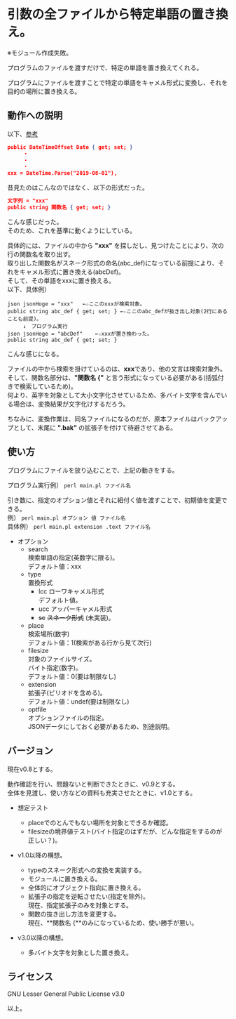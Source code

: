 # 引数の全ファイルから特定単語の置き換え。

※モジュール作成失敗。  

プログラムのファイルを渡すだけで、特定の単語を置き換えてくれる。  

プログラムにファイルを渡すことで特定の単語をキャメル形式に変換し、それを目的の場所に置き換える。


## 動作への説明

以下、[参考](https://docs.microsoft.com/ja-jp/dotnet/standard/serialization/system-text-json-how-to)
```json
public DateTimeOffset Date { get; set; }
　　　・
　　　・
　　　・
xxx = DateTime.Parse("2019-08-01"),
```
昔見たのはこんなのではなく、以下の形式だった。
```json
文字列 = "xxx"
public string 関数名 { get; set; }
```
こんな感じだった。  
そのため、これを基準に動くようにしている。  

具体的には、ファイルの中から **"xxx"** を探しだし、見つけたことにより、次の行の関数名を取り出す。  
取り出した関数名がスネーク形式の命名(abc\_def)になっている前提により、それをキャメル形式に置き換える(abcDef)。  
そして、その単語をxxxに置き換える。  
以下、具体例）
```text
json jsonHoge = "xxx"	←☆ここのxxxが検索対象。
public string abc_def { get; set; }	←☆ここのabc_defが抜き出し対象(2行にあることも前提)。
　　　↓　プログラム実行
json jsonHoge = "abcDef"	←☆xxxが置き換わった。
public string abc_def { get; set; }
```
こんな感じになる。  

ファイルの中から検索を掛けているのは、**xxx**であり、他の文言は検索対象外。  
そして、関数名部分は、**"関数名 {"** と言う形式になっている必要がある(括弧付きで検索しているため)。  
何より、英字を対象として大小文字化させているため、多バイト文字を含んでいる場合は、変換結果が文字化けするだろう。  

ちなみに、変換作業は、同名ファイルになるのだが、原本ファイルはバックアップとして、末尾に **".bak"** の拡張子を付けて待避させてある。  


## 使い方
プログラムにファイルを放り込むことで、上記の動きをする。  

プログラム実行例）
`perl main.pl ファイル名`  

引き数に、指定のオプション値とそれに紐付く値を渡すことで、初期値を変更できる。  
例）
`perl main.pl オプション 値 ファイル名`  
具体例）
`perl main.pl extension .text ファイル名`  

* オプション  
  * search  
    検索単語の指定(英数字に限る)。  
    デフォルト値：xxx  
  * type  
    置換形式  
    * lcc
      ローワキャメル形式  
      デフォルト値。  
    * ucc
      アッパーキャメル形式  
    * ~~sc~~
      ~~スネーク形式~~
      (未実装)。  
  * place  
    検索場所(数字)  
    デフォルト値：1(検索がある行から見て次行)  
  * filesize  
    対象のファイルサイズ。  
    バイト指定(数字)。  
    デフォルト値：0(要は制限なし)  
  * extension  
    拡張子(ピリオドを含める)。  
    デフォルト値：undef(要は制限なし)  
  * optfile  
    オプションファイルの指定。  
    JSONデータにしておく必要があるため、別途説明。  


## バージョン
現在v0.8とする。  

動作確認を行い、問題ないと判断できたときに、v0.9とする。  
全体を見渡し、使い方などの資料も充実させたときに、v1.0とする。  

* 想定テスト  
  * placeでのとんでもない場所を対象とできるか確認。  
  * filesizeの境界値テスト(バイト指定のはずだが、どんな指定をするのが正しい？)。  

* v1.0以降の構想。  
  * typeのスネーク形式への変換を実装する。  
  * モジュールに置き換える。  
  * 全体的にオブジェクト指向に置き換える。  
  * 拡張子の指定を逆転させたい(指定を除外)。  
    現在、指定拡張子のみを対象とする。  
  * 関数の抜き出し方法を変更する。  
    現在、**関数名 {**のみになっているため、使い勝手が悪い。  

* v3.0以降の構想。  
  * 多バイト文字を対象とした置き換え。  


## ライセンス
GNU Lesser General Public License v3.0


以上。
<!-- vim: set ts=4 sts=4 sw=4 tw=0 ff=unix fenc=utf-8 ft=markdown expandtab: -->
